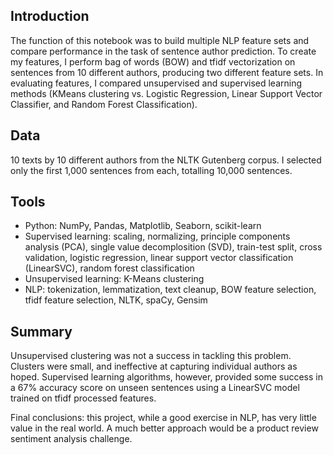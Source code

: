 ## Introduction
The function of this notebook was to build multiple NLP feature sets and compare performance in the task of sentence author prediction. To create my features, I perform bag of words (BOW) and tfidf vectorization on sentences from 10 different authors, producing two different feature sets. In evaluating features, I compared unsupervised and supervised learning methods (KMeans clustering vs. Logistic Regression, Linear Support Vector Classifier, and Random Forest Classification).

## Data
10 texts by 10 different authors from the NLTK Gutenberg corpus. I selected only the first 1,000 sentences from each, totalling 10,000 sentences.

## Tools
- Python: NumPy, Pandas, Matplotlib, Seaborn, scikit-learn
- Supervised learning: scaling, normalizing, principle components analysis (PCA), single value decomplosition (SVD), train-test split, cross validation, logistic regression, linear support vector classification (LinearSVC), random forest classification
- Unsupervised learning: K-Means clustering
- NLP: tokenization, lemmatization, text cleanup, BOW feature selection, tfidf feature selection, NLTK, spaCy, Gensim

## Summary

Unsupervised clustering was not a success in tackling this problem. Clusters were small, and ineffective at capturing individual authors as hoped. Supervised learning algorithms, however, provided some success in a 67% accuracy score on unseen sentences using a LinearSVC model trained on tfidf processed features.

Final conclusions: this project, while a good exercise in NLP, has very little value in the real world. A much better approach would be a product review sentiment analysis challenge.
